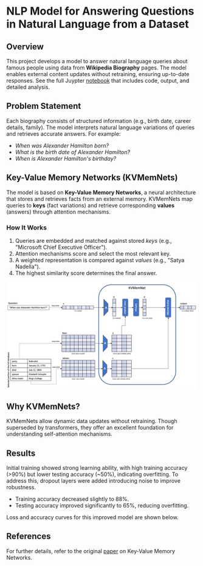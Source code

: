 # NLP Model for Answering Questions in Natural Language from a Dataset

## Overview
This project develops a model to answer natural language queries about famous people using data from **Wikipedia Biography** pages. The model enables external content updates without retraining, ensuring up-to-date responses. See the full Juypter [notebook](KeyValueMemNet_Wikipedia_Persons.ipynb) that includes code, output, and detailed analysis.

## Problem Statement
Each biography consists of structured information (e.g., birth date, career details, family). The model interprets natural language variations of queries and retrieves accurate answers. For example:
- *When was Alexander Hamilton born?*
- *What is the birth date of Alexander Hamilton?*
- *When is Alexander Hamilton's birthday?*

## Key-Value Memory Networks (KVMemNets)
The model is based on **Key-Value Memory Networks**, a neural architecture that stores and retrieves facts from an external memory. KVMemNets map queries to **keys** (fact variations) and retrieve corresponding **values** (answers) through attention mechanisms.

### How It Works
1. Queries are embedded and matched against stored *keys* (e.g., "Microsoft Chief Executive Officer").
2. Attention mechanisms score and select the most relevant key.
3. A weighted representation is compared against *values* (e.g., "Satya Nadella").
4. The highest similarity score determines the final answer.

<img src="assets/partA.png" style="width:50% height:auto"/>

## Why KVMemNets?
KVMemNets allow dynamic data updates without retraining. Though superseded by transformers, they offer an excellent foundation for understanding self-attention mechanisms.

## Results
Initial training showed strong learning ability, with high training accuracy (>90%) but lower testing accuracy (~50%), indicating overfitting. To address this, dropout layers were added introducing noise to improve robustness.
- Training accuracy decreased slightly to 88%.
- Testing accuracy improved significantly to 65%, reducing overfitting.

Loss and accuracy curves for this improved model are shown below.

## References
For further details, refer to the original [paper](https://arxiv.org/abs/1606.03126) on Key-Value Memory Networks.
